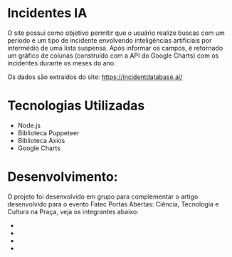 <h1>Incidentes IA</h1>
    <p>
        O site possui como objetivo permitir que o usuário realize buscas com um período e um tipo de incidente envolvendo inteligências artificiais por intermédio de uma lista suspensa. 
        Após informar os campos, é retornado um gráfico de colunas (construído com a API do Google Charts) com os incidentes durante os meses do ano.
    </p>
    <p>
        Os dados são extraídos do site: <a href="https://incidentdatabase.ai/" target="_blank">https://incidentdatabase.ai/</a>
    </p>

  <h1>Tecnologias Utilizadas</h1>
  <ul>
        <li>Node.js</li>
        <li>Biblioteca Puppeteer </li>
        <li>Biblioteca Axios</li>
        <li>Google Charts</li>
  </ul>
  <h1>Desenvolvimento: </h1>
  <p>O projeto foi desenvolvido em grupo para complementar o artigo desenvolvido para o evento Fatec Portas Abertas: Ciência, Tecnologia e Cultura na Praça, veja os integrantes abaixo: </p>
  <ul> 
      <li></li>
      <li></li>
      <li></li>
      <li></li>
  </ul>
  

